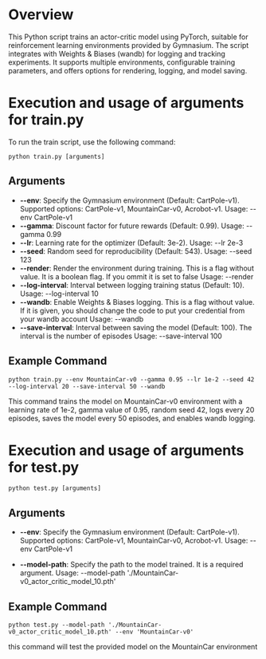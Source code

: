 # Overview
This Python script trains an actor-critic model using PyTorch, suitable for reinforcement learning environments provided by Gymnasium. The script integrates with Weights & Biases (wandb) for logging and tracking experiments. It supports multiple environments, configurable training parameters, and offers options for rendering, logging, and model saving.

# Execution and usage of arguments for train.py

To run the train script, use the following command:

```
python train.py [arguments]
```

## Arguments

- **--env**: Specify the Gymnasium environment (Default: CartPole-v1). Supported options: CartPole-v1, MountainCar-v0, Acrobot-v1.
Usage: --env CartPole-v1
- **--gamma**: Discount factor for future rewards (Default: 0.99).
Usage: --gamma 0.99
- **--lr**: Learning rate for the optimizer (Default: 3e-2).
Usage: --lr 2e-3
- **--seed**: Random seed for reproducibility (Default: 543).
Usage: --seed 123
- **--render**: Render the environment during training. This is a flag without value. It is a boolean flag. If you ommit it is set to false
Usage: --render
- **--log-interval**: Interval between logging training status (Default: 10).
Usage: --log-interval 10
- **--wandb**: Enable Weights & Biases logging. This is a flag without value. If it is given, you should change the code to put your credential from your wandb account
Usage: --wandb
- **--save-interval**: Interval between saving the model (Default: 100). The interval is the number of episodes
Usage: --save-interval 100

## Example Command

```
python train.py --env MountainCar-v0 --gamma 0.95 --lr 1e-2 --seed 42 --log-interval 20 --save-interval 50 --wandb
```
This command trains the model on MountainCar-v0 environment with a learning rate of 1e-2, gamma value of 0.95, random seed 42, logs every 20 episodes, saves the model every 50 episodes, and enables wandb logging.


# Execution and usage of arguments for test.py

```
python test.py [arguments]
```

## Arguments

- **--env**: Specify the Gymnasium environment (Default: CartPole-v1). Supported options: CartPole-v1, MountainCar-v0, Acrobot-v1.
Usage: --env CartPole-v1

- **--model-path**: Specify the path to the model trained. It is a required argument.
Usage: --model-path './MountainCar-v0_actor_critic_model_10.pth'

## Example Command

```
python test.py --model-path './MountainCar-v0_actor_critic_model_10.pth' --env 'MountainCar-v0'
```

this command will test the provided model on the MountainCar environment

